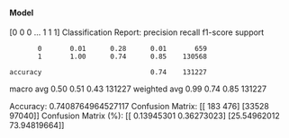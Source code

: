 #### Model
[0 0 0 ... 1 1 1]
Classification Report:
              precision    recall  f1-score   support

           0       0.01      0.28      0.01       659
           1       1.00      0.74      0.85    130568

    accuracy                           0.74    131227
   macro avg       0.50      0.51      0.43    131227
weighted avg       0.99      0.74      0.85    131227

Accuracy: 0.7408764964527117
Confusion Matrix:
[[  183   476]
 [33528 97040]]
Confusion Matrix (%):
[[ 0.13945301  0.36273023]
 [25.54962012 73.94819664]]
